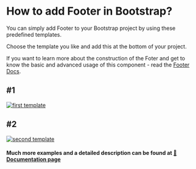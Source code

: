 # How to add Footer in Bootstrap?

You can simply add Footer to your Bootstrap project by using these predefined templates.

Choose the template you like and add this at the bottom of your project.

If you want to learn more about the construction of the Foter and get to know the basic and advanced usage of this component - read the [Footer Docs](https://mdbootstrap.com/docs/standard/navigation/footer/).

## #1

[![first template](https://mdbcdn.b-cdn.net/wp-content/themes/mdbootstrap4/content-gh/en/_mdb5/standard/web/docs/navigation/footer/examples/assets/1.jpg)](https://mdbootstrap.com/snippets/standard/mdbootstrap/2884987?view=side)

## #2 

[![second template](https://mdbcdn.b-cdn.net/wp-content/themes/mdbootstrap4/content-gh/en/_mdb5/standard/web/docs/navigation/footer/examples/assets/2.jpg)](https://mdbootstrap.com/snippets/standard/mdbootstrap/2885008?view=side)

#### Much more examples and a detailed description can be found at [📄 Documentation page](https://mdbootstrap.com/how-to/bootstrap/footer-add/)
